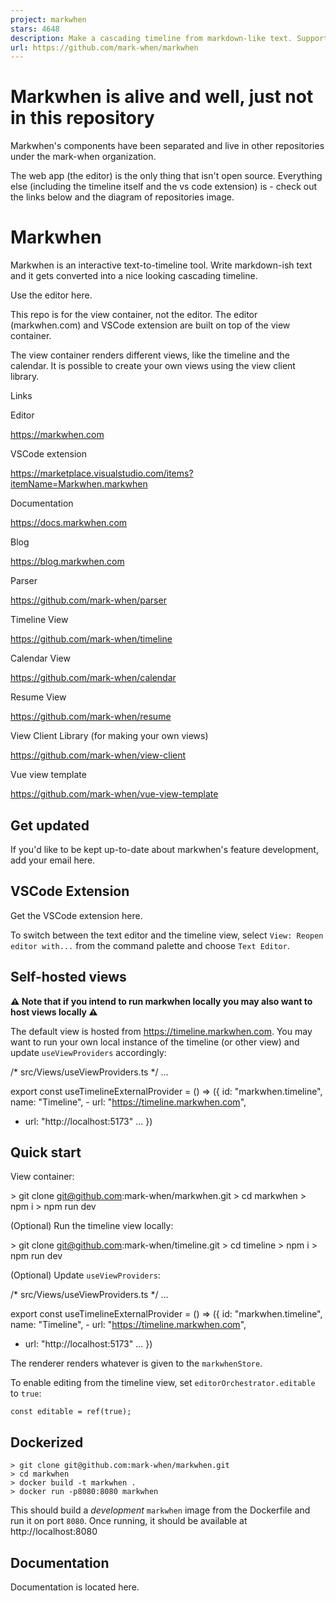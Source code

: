 ```yaml
---
project: markwhen
stars: 4648
description: Make a cascading timeline from markdown-like text. Supports simple American/European date styles, ISO8601, images, links, locations, and more.
url: https://github.com/mark-when/markwhen
---
```


Markwhen is alive and well, just not in this repository
=======================================================

Markwhen's components have been separated and live in other repositories under the mark-when organization.

The web app (the editor) is the only thing that isn't open source. Everything else (including the timeline itself and the vs code extension) is - check out the links below and the diagram of repositories image.

Markwhen
========

Markwhen is an interactive text-to-timeline tool. Write markdown-ish text and it gets converted into a nice looking cascading timeline.

Use the editor here.

This repo is for the view container, not the editor. The editor (markwhen.com) and VSCode extension are built on top of the view container.

The view container renders different views, like the timeline and the calendar. It is possible to create your own views using the view client library.

Links

Editor

https://markwhen.com

VSCode extension

https://marketplace.visualstudio.com/items?itemName=Markwhen.markwhen

Documentation

https://docs.markwhen.com

Blog

https://blog.markwhen.com

Parser

https://github.com/mark-when/parser

Timeline View

https://github.com/mark-when/timeline

Calendar View

https://github.com/mark-when/calendar

Resume View

https://github.com/mark-when/resume

View Client Library (for making your own views)

https://github.com/mark-when/view-client

Vue view template

https://github.com/mark-when/vue-view-template

  

Get updated
-----------

If you'd like to be kept up-to-date about markwhen's feature development, add your email here.

  

VSCode Extension
----------------

Get the VSCode extension here.

To switch between the text editor and the timeline view, select `View: Reopen editor with...` from the command palette and choose `Text Editor`.

  

Self-hosted views
-----------------

**⚠️ Note that if you intend to run markwhen locally you may also want to host views locally ⚠️**

The default view is hosted from https://timeline.markwhen.com. You may want to run your own local instance of the timeline (or other view) and update `useViewProviders` accordingly:

/\* src/Views/useViewProviders.ts \*/
...

export const useTimelineExternalProvider = () => ({
  id: "markwhen.timeline",
  name: "Timeline",
\- url: "https://timeline.markwhen.com",
+ url: "http://localhost:5173"
...
})

Quick start
-----------

View container:

\> git clone git@github.com:mark-when/markwhen.git
\> cd markwhen
\> npm i
\> npm run dev

(Optional) Run the timeline view locally:

\> git clone git@github.com:mark-when/timeline.git
\> cd timeline
\> npm i
\> npm run dev

(Optional) Update `useViewProviders`:

/\* src/Views/useViewProviders.ts \*/
...

export const useTimelineExternalProvider = () => ({
  id: "markwhen.timeline",
  name: "Timeline",
\- url: "https://timeline.markwhen.com",
+ url: "http://localhost:5173"
...
})

The renderer renders whatever is given to the `markwhenStore`.

To enable editing from the timeline view, set `editorOrchestrator.editable` to `true`:

```
const editable = ref(true);
```

Dockerized
----------

```
> git clone git@github.com:mark-when/markwhen.git
> cd markwhen
> docker build -t markwhen .
> docker run -p8080:8080 markwhen
```

This should build a _development_ `markwhen` image from the Dockerfile and run it on port `8080`. Once running, it should be available at http://localhost:8080

Documentation
-------------

Documentation is located here.
